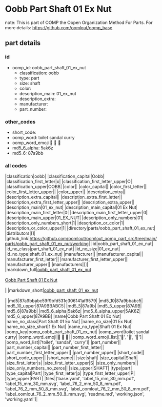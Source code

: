 # Oobb Part Shaft 01 Ex Nut  

note: This is part of OOMP the Oopen Organization Method For Parts. For more details: https://github.com/oomlout/oomp_base

##  part details





### id
* oomp_id: oobb_part_shaft_01_ex_nut
  * classification: oobb
  * type: part
  * size: shaft
  * color: 
  * description_main: 01_ex_nut
  * description_extra: 
  * manufacturer: 
  * part_number: 

### other_codes
* short_code: 
* oomp_word: toilet sandal curry
* oomp_word_emoji :toilet: :sandal: :curry:
* md5_6_alpha: 5ak6z
* md5_6: 87a9bb

### all codes 
|classification|oobb|
|classification_capital|Oobb|
|classification_first_letter|o|
|classification_first_letter_upper|O|
|classification_upper|OOBB|
|color||
|color_capital||
|color_first_letter||
|color_first_letter_upper||
|color_upper||
|description_extra||
|description_extra_capital||
|description_extra_first_letter||
|description_extra_first_letter_upper||
|description_extra_upper||
|description_main|01_ex_nut|
|description_main_capital|01 Ex Nut|
|description_main_first_letter|0|
|description_main_first_letter_upper|0|
|description_main_upper|01_EX_NUT|
|description_only_numbers|01|
|description_only_numbers_short|1|
|description_or_color|1|
|description_or_color_upper|1|
|directory|parts/oobb_part_shaft_01_ex_nut|
|distributors|[]|
|github_link|https://github.com/oomlout/oomlout_oomp_part_src/tree/main/parts/oobb_part_shaft_01_ex_nut/working|
|id|oobb_part_shaft_01_ex_nut|
|id_no_class|part_shaft_01_ex_nut|
|id_no_size|01_ex_nut|
|id_no_type|shaft_01_ex_nut|
|manufacturer||
|manufacturer_capital||
|manufacturer_first_letter||
|manufacturer_first_letter_upper||
|manufacturer_upper||
|manufacturers|[]|
|markdown_full|[oobb_part_shaft_01_ex_nut](https://github.com/oomlout/oomlout_oomp_part_src/tree/main/parts/oobb_part_shaft_01_ex_nut/working)<br>[](https://github.com/oomlout/oomlout_oomp_part_src/tree/main/parts/oobb_part_shaft_01_ex_nut/working)<br>[Oobb Part Shaft 01 Ex Nut](https://github.com/oomlout/oomlout_oomp_part_src/tree/main/parts/oobb_part_shaft_01_ex_nut/working)<br><br>|
|markdown_short|[oobb_part_shaft_01_ex_nut](https://github.com/oomlout/oomlout_oomp_part_src/tree/main/parts/oobb_part_shaft_01_ex_nut/working)<br><br>|
|md5|87a9bbabc59f9bfd531e306141af9579|
|md5_10|87a9bbabc5|
|md5_10_upper|87A9BBABC5|
|md5_5|87a9b|
|md5_5_upper|87A9B|
|md5_6|87a9bb|
|md5_6_alpha|5ak6z|
|md5_6_alpha_upper|5AK6Z|
|md5_6_upper|87A9BB|
|name|Oobb Part Shaft 01 Ex Nut|
|name_no_class|Part Shaft 01 Ex Nut|
|name_no_size|01 Ex Nut|
|name_no_size_short|1 Ex Nut|
|name_no_type|Shaft 01 Ex Nut|
|oomp_key|oomp_oobb_part_shaft_01_ex_nut|
|oomp_word|toilet sandal curry|
|oomp_word_emoji|:toilet: :sandal: :curry:|
|oomp_word_emoji_list|[':toilet:', ':sandal:', ':curry:']|
|oomp_word_list|['toilet', 'sandal', 'curry']|
|part_number||
|part_number_capital||
|part_number_first_letter||
|part_number_first_letter_upper||
|part_number_upper||
|short_code||
|short_code_upper||
|short_name||
|size|shaft|
|size_capital|Shaft|
|size_first_letter|s|
|size_first_letter_upper|S|
|size_only_numbers||
|size_only_numbers_no_zeros||
|size_upper|SHAFT|
|type|part|
|type_capital|Part|
|type_first_letter|p|
|type_first_letter_upper|P|
|type_upper|PART|
|files|['base.yaml', 'label_15_mm_30_mm.pdf', 'label_15_mm_30_mm.svg', 'label_76_2_mm_50_8_mm.pdf', 'label_76_2_mm_50_8_mm.svg', 'label_oomlout_76_2_mm_50_8_mm.pdf', 'label_oomlout_76_2_mm_50_8_mm.svg', 'readme.md', 'working.json', 'working.yaml']|
